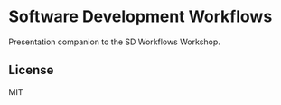 # Software Development Workflows

Presentation companion to the SD Workflows Workshop.

## License

MIT
